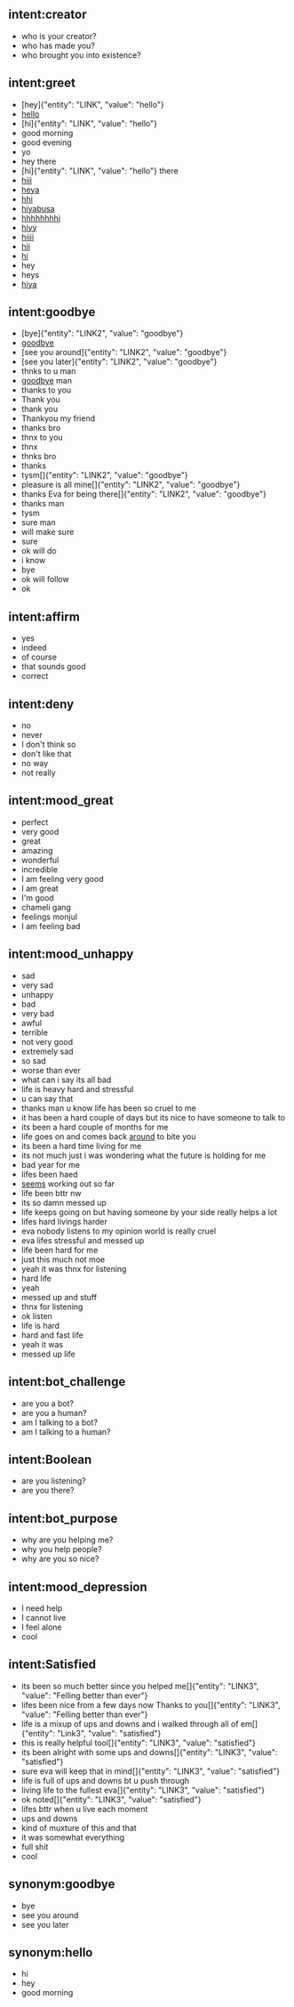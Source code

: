 ## intent:creator
- who is your creator?
- who has made you?
- who brought you into existence?

## intent:greet
- [hey]{"entity": "LINK", "value": "hello"}
- [hello](LINK)
- [hi]{"entity": "LINK", "value": "hello"}
- good morning
- good evening
- yo
- hey there
- [hi]{"entity": "LINK", "value": "hello"} there
- [hiii](LINK)
- [heya](LINK)
- [hhi](LINK)
- [hiyabusa](LINK)
- [hhhhhhhhi](LINK)
- [hiyy](LINK)
- [hiiii](LINK)
- [hii](LINK)
- [hi](LINK:hello)
- hey
- heys
- [hiya](LINK)

## intent:goodbye
- [bye]{"entity": "LINK2", "value": "goodbye"}
- [goodbye](LINK2)
- [see you around]{"entity": "LINK2", "value": "goodbye"}
- [see you later]{"entity": "LINK2", "value": "goodbye"}
- thnks to u man
- [goodbye](LINK2) man
- thanks to you
- Thank you
- thank you
- Thankyou my friend
- thanks bro
- thnx to you
- thnx
- thnks bro
- thanks
- tysm[]{"entity": "LINK2", "value": "goodbye"}
- pleasure is all mine[]{"entity": "LINK2", "value": "goodbye"}
- thanks Eva for being there[]{"entity": "LINK2", "value": "goodbye"}
- thanks man
- tysm
- sure man
- will make sure
- sure
- ok will do
- i know[](LINK3:Satsified)
- bye
- ok will follow
- ok

## intent:affirm
- yes
- indeed
- of course
- that sounds good
- correct

## intent:deny
- no
- never
- I don't think so
- don't like that
- no way
- not really

## intent:mood_great
- perfect
- very good
- great
- amazing
- wonderful
- incredible
- I am feeling very good
- I am great
- I'm good
- chameli gang
- feelings monjul
- I am feeling bad

## intent:mood_unhappy
- sad
- very sad
- unhappy
- bad
- very bad
- awful
- terrible
- not very good
- extremely sad
- so sad
- worse than ever
- what can i say its all bad
- life is heavy hard and stressful
- u can say that
- thanks man u know life has been so cruel to me
- it has been a hard couple of days but its nice to have someone to talk to
- its been a hard couple of months for me
- life goes on and comes back [around](LINK2) to bite you
- its been a hard time living for me
- its not much just i was wondering what the future is holding for me
- bad year for me
- lifes been haed
- [seems](LINK2) working out so far
- life been bttr nw
- its so damn messed up
- life keeps going on but having someone by your side really helps a lot
- lifes hard livings harder
- eva nobody listens to my opinion world is really cruel
- eva lifes stressful and messed up
- life been hard for me
- just this much not moe
- yeah it was thnx for listening
- hard life
- yeah
- messed up and stuff
- thnx for listening
- ok listen
- life is hard
- hard and fast life
- yeah it was
- messed up life

## intent:bot_challenge
- are you a bot?
- are you a human?
- am I talking to a bot?
- am I talking to a human?

## intent:Boolean
- are you listening?
- are you there?

## intent:bot_purpose
- why are you helping me?
- why you help people?
- why are you so nice?

## intent:mood_depression
- I need help
- I cannot live
- I feel alone
- cool

## intent:Satisfied
- its been so much better since you helped me[]{"entity": "LINK3", "value": "Felling better than ever"}
- lifes been nice from a few days now Thanks to you[]{"entity": "LINK3", "value": "Felling better than ever"}
- life is a mixup of ups and downs and i walked through all of em[]{"entity": "Link3", "value": "satisfied"}
- this is really helpful tool[]{"entity": "LINK3", "value": "satisfied"}
- its been alright with some ups and downs[]{"entity": "LINK3", "value": "satisfied"}
- sure eva will keep that in mind[]{"entity": "LINK3", "value": "satisfied"}
- life is full of ups and downs bt u push through
- living life to the fullest eva[]{"entity": "LINK3", "value": "satisfied"}
- ok noted[]{"entity": "LINK3", "value": "satisfied"}
- lifes bttr when u live each moment
- ups and downs
- kind of muxture of this and that[](LINK3:SATISFIED)
- it was somewhat everything[](LINK3:Satisfied)
- full shit
- cool[](LINK3:satisfied)

## synonym:goodbye
- bye
- see you around
- see you later

## synonym:hello
- hi
- hey
- good morning
